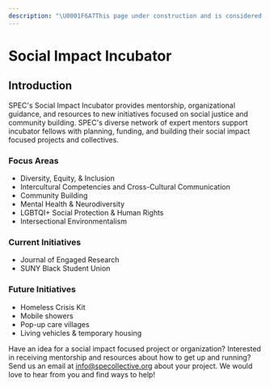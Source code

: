 ```yaml
---
description: "\U0001F6A7This page under construction and is considered incomplete. \U0001F6A7"
---
```


# Social Impact Incubator

## Introduction

SPEC's Social Impact Incubator provides mentorship, organizational guidance, and resources to new initiatives focused on social justice and community building. SPEC's diverse network of expert mentors support incubator fellows with planning, funding, and building their social impact focused projects and collectives.

### Focus Areas

* Diversity, Equity, & Inclusion
* Intercultural Competencies and Cross-Cultural Communication 
* Community Building
* Mental Health & Neurodiversity
* LGBTQI+ Social Protection & Human Rights
* Intersectional Environmentalism

### Current Initiatives

* Journal of Engaged Research
* SUNY Black Student Union

### Future Initiatives

* Homeless Crisis Kit
* Mobile showers
* Pop-up care villages
* Living vehicles & temporary housing

Have an idea for a social impact focused project or organization? Interested in receiving mentorship and resources about how to get up and running? Send us an email at [info@specollective.org](mailto:@info@specollective.org) about your project. We would love to hear from you and find ways to help!

